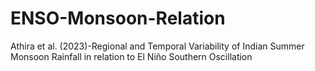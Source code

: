 # ENSO-Monsoon-Relation
Athira et al. (2023)-Regional and Temporal Variability of Indian Summer Monsoon Rainfall in  relation to El Niño Southern Oscillation
